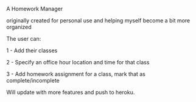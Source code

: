 A Homework Manager

originally created for personal use and helping myself become a bit more organized 


The user can:

1 - Add their classes

2 - Specify an office hour location and time for that class

3 - Add homework assignment for a class, mark that as complete/incomplete


Will update with more features and push to heroku. 
